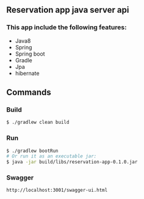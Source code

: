 ## Reservation app java server api

### This app include the following features:

- Java8
- Spring
- Spring boot
- Gradle
- Jpa
- hibernate

## Commands

### Build

```zsh
$ ./gradlew clean build
```

### Run

```zsh
$ ./gradlew bootRun
# Or run it as an executable jar:
$ java -jar build/libs/reservation-app-0.1.0.jar
```

### Swagger
```
http://localhost:3001/swagger-ui.html
```
